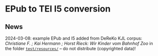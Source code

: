# EPub to TEI I5 conversion

## News

2024-03-08: example EPub and I5 added from DeReKo KJL corpus: *Christiane F. ; Kai Hermann ; Horst Rieck: Wir Kinder vom Bahnhof Zoo* in the folder [`test/resources/`](./test/resources/)  – do not distribute (copyrighted data)!
